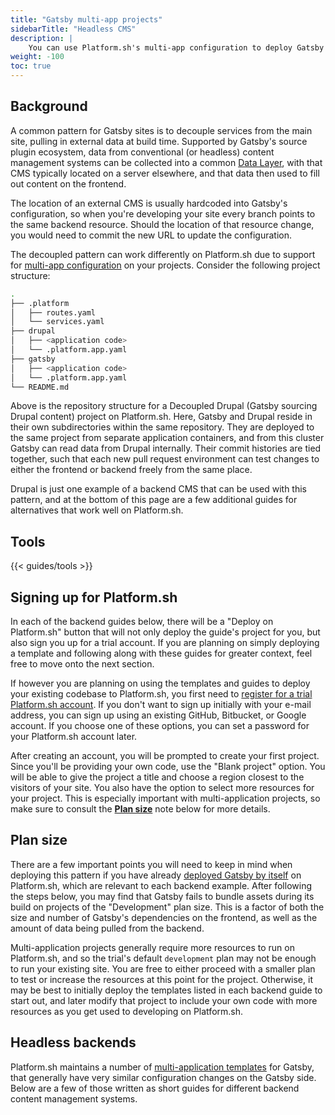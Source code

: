```yaml
---
title: "Gatsby multi-app projects"
sidebarTitle: "Headless CMS"
description: |
    You can use Platform.sh's multi-app configuration to deploy Gatsby alongside a backend CMS, pulling content into Gatsby during builds.
weight: -100
toc: true
---
```


## Background

A common pattern for Gatsby sites is to decouple services from the main site, pulling in external data at build time. Supported by Gatsby's source plugin ecosystem, data from conventional (or headless) content management systems can be collected into a common [Data Layer](https://www.gatsbyjs.com/docs/reference/graphql-data-layer/), with that CMS typically located on a server elsewhere, and that data then used to fill out content on the frontend. 

The location of an external CMS is usually hardcoded into Gatsby's configuration, so when you're developing your site every branch points to the same backend resource. Should the location of that resource change, you would need to commit the new URL to update the configuration. 

The decoupled pattern can work differently on Platform.sh due to support for [multi-app configuration](/configuration/app/multi-app.md) on your projects. Consider the following project structure:

```bash
.
├── .platform
│   ├── routes.yaml
│   └── services.yaml
├── drupal
│   ├── <application code>
│   └── .platform.app.yaml
├── gatsby
│   ├── <application code>
│   └── .platform.app.yaml
└── README.md
```

Above is the repository structure for a Decoupled Drupal (Gatsby sourcing Drupal content) project on Platform.sh. Here, Gatsby and Drupal reside in their own subdirectories within the same repository. They are deployed to the same project from separate application containers, and from this cluster Gatsby can read data from Drupal internally. Their commit histories are tied together, such that each new pull request environment can test changes to either the frontend or backend freely from the same place. 

Drupal is just one example of a backend CMS that can be used with this pattern, and at the bottom of this page are a few additional guides for alternatives that work well on Platform.sh. 

## Tools

{{< guides/tools >}}

## Signing up for Platform.sh

In each of the backend guides below, there will be a "Deploy on Platform.sh" button that will not only deploy the guide's project for you, but also sign you up for a trial account. If you are planning on simply deploying a template and following along with these guides for greater context, feel free to move onto the next section. 

If however you are planning on using the templates and guides to deploy your existing codebase to Platform.sh,
you first need to [register for a trial Platform.sh account](https://auth.api.platform.sh/register). 
If you don't want to sign up initially with your e-mail address,
you can sign up using an existing GitHub, Bitbucket, or Google account.
If you choose one of these options, you can set a password for your Platform.sh account later.

After creating an account, you will be prompted to create your first project. Since you'll be providing your own code, use the "Blank project" option. You will be able to give the project a title and choose a region closest to the visitors of your site. You also have the option to select more resources for your project. This is especially important with multi-application projects, so make sure to consult the [**Plan size**](#plan-size) note below for more details.

## Plan size

There are a few important points you will need to keep in mind when deploying this pattern if you have already [deployed Gatsby by itself](/guides/gatsby/deploy/_index.md) on Platform.sh, which are relevant to each backend example. After following the steps below, you may find that Gatsby fails to bundle assets during its build on projects of the "Development" plan size. This is a factor of both the size and number of Gatsby's dependencies on the frontend, as well as the amount of data being pulled from the backend. 

Multi-application projects generally require more resources to run on Platform.sh, and so the trial's default `development` plan may not be enough to run your existing site. You are free to either proceed with a smaller plan to test or increase the resources at this point for the project. Otherwise, it may be best to initially deploy the templates listed in each backend guide to start out, and later modify that project to include your own code with more resources as you get used to developing on Platform.sh.

## Headless backends

Platform.sh maintains a number of [multi-application templates](https://github.com/platformsh-templates/?q=gatsby&type=&language=) for Gatsby, that generally have very similar configuration changes on the Gatsby side. Below are a few of those written as short guides for different backend content management systems.
